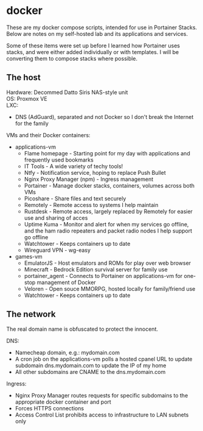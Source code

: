 # docker
These are my docker compose scripts, intended for use in Portainer Stacks. Below are notes on my self-hosted lab and its applications and services. 

Some of these items were set up before I learned how Portainer uses stacks, and were either added individually or with templates. I will be converting them to compose stacks where possible.

The host
-------
Hardware: Decommed Datto Siris NAS-style unit  
OS: Proxmox VE  
LXC:
- DNS (AdGuard), separated and not Docker so I don't break the Internet for the family
  
VMs and their Docker containers:
- applications-vm
  - Flame homepage - Starting point for my day with applications and frequently used bookmarks
  - IT Tools - A wide variety of techy tools!
  - Ntfy - Notification service, hoping to replace Push Bullet
  - Nginx Proxy Manager (npm) - Ingress management
  - Portainer - Manage docker stacks, containers, volumes across both VMs
  - Picoshare - Share files and text securely
  - Remotely - Remote access to systems I help maintain
  - Rustdesk - Remote access, largely replaced by Remotely for easier use and sharing of acces
  - Uptime Kuma - Monitor and alert for when my services go offline, and the ham radio repeaters and packet radio nodes I help support go offline
  - Watchtower - Keeps containers up to date
  - Wireguard VPN - wg-easy
- games-vm
  - EmulatorJS - Host emulators and ROMs for play over web browser
  - Minecraft - Bedrock Edition survival server for family use
  - portainer_agent - Connects to Portainer on applications-vm for one-stop management of Docker
  - Veloren - Open souce MMORPG, hosted locally for family/friend use
  - Watchtower - Keeps containers up to date

The network 
-----------
The real domain name is obfuscated to protect the innocent.

DNS: 
- Namecheap domain, e.g.: mydomain.com
- A cron job on the applications-vm polls a hosted cpanel URL to update subdomain dns.mydomain.com to update the IP of my home
- All other subdomains are CNAME to the dns.mydomain.com

Ingress: 
- Nginx Proxy Manager routes requests for specific subdomains to the appropriate docker container and port
- Forces HTTPS connections
- Access Control List prohibits access to infrastructure to LAN subnets only
